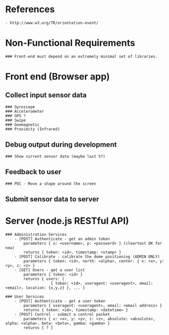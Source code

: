 # References
    - http://www.w3.org/TR/orientation-event/
    
    
# Non-Functional Requirements
    ### Front-end must depend on an extremely minimal set of libraries.



# Front end (Browser app)
## Collect input sensor data
    ### Gyroscope
    ### Accelerometer
    ### GPS ?
    ### Swipe 
    ### Geomagnetic
    ### Proximity (Infrared)    

## Debug output during development
    ### Show current sensor data (maybe last 5?)

## Feedback to user
    ### POC - Move a shape around the screen

## Submit sensor data to server


# Server (node.js RESTful API)
    ### Administration Services
        - [POST] Authenticate - get an admin token
            parameters { u: <username>, p: <password> } (cleartext OK for now)
            returns { token: <id>, timestamp: <stamp> }
        - [POST] Calibrate - calibrate the dome positioning (ADMIN ONLY)
            parameters { token: <id>, north: <alpha>, center: { x: <x>, y: <y>, z: <z> }
        - [GET] Users - get a user list
            parameters { token: <id> }
            returns { users: [ 
                        { token: <id>, useragent: <useragent>, email: <email>, location: {x,y,z} }, ... ]
                        
    ### User Services
        - [POST] Authenticate - get a user token
            parameters { useragent: <useragent>, email: <email address> }
            returns { token: <id>, timestamp: <datetime> }
        - [POST] Control - submit a control packet 
            parameters { x: <x>, y: <y>, z: <z>, absolute: <absolute>, alpha: <alpha>, beta: <beta>, gamma: <gamma> }
            returns { ? }
        